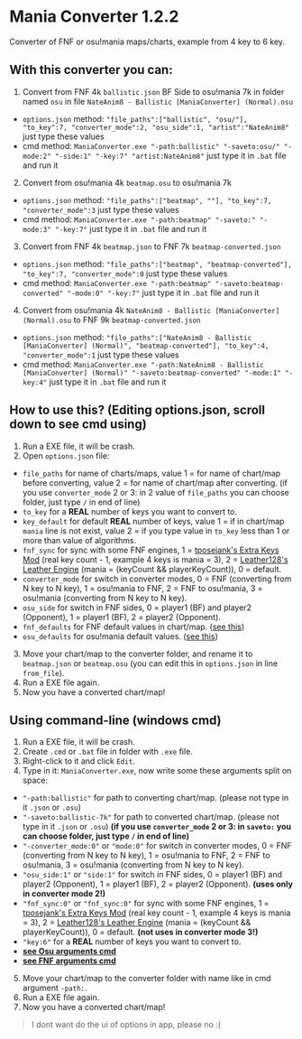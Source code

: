 # Mania Converter 1.2.2
Converter of FNF or osu!mania maps/charts, example from 4 key to 6 key.

## With this converter you can:
1. Convert from FNF 4k `ballistic.json` BF Side to osu!mania 7k in folder named `osu` in file `NateAnim8 - Ballistic [ManiaConverter] (Normal).osu`
- `options.json` method: `"file_paths":["ballistic", "osu/"], "to_key":7, "converter_mode":2, "osu_side":1, "artist":"NateAnim8"` just type these values
- cmd method: `ManiaConverter.exe "-path:ballistic" "-saveto:osu/" "-mode:2" "-side:1" "-key:7" "artist:NateAnim8"` just type it in `.bat` file and run it
2. Convert from osu!mania 4k `beatmap.osu` to osu!mania 7k
- `options.json` method: `"file_paths":["beatmap", ""], "to_key":7, "converter_mode":3` just type these values
- cmd method: `ManiaConverter.exe "-path:beatmap" "-saveto:" "-mode:3" "-key:7"` just type it in `.bat` file and run it
3. Convert from FNF 4k `beatmap.json` to FNF 7k `beatmap-converted.json` 
- `options.json` method: `"file_paths":["beatmap", "beatmap-converted"], "to_key":7, "converter_mode":0` just type these values
- cmd method: `ManiaConverter.exe "-path:beatmap" "-saveto:beatmap-converted" "-mode:0" "-key:7"` just type it in `.bat` file and run it
4. Convert from osu!mania 4k `NateAnim8 - Ballistic [ManiaConverter] (Normal).osu` to FNF 9k `beatmap-converted.json` 
- `options.json` method: `"file_paths":["NateAnim8 - Ballistic [ManiaConverter] (Normal)", "beatmap-converted"], "to_key":4, "converter_mode":1` just type these values
- cmd method: `ManiaConverter.exe "-path:NateAnim8 - Ballistic [ManiaConverter] (Normal)" "-saveto:beatmap-converted" "-mode:1" "-key:4"` just type it in `.bat` file and run it

## How to use this? (Editing options.json, scroll down to see cmd using)
1. Run a EXE file, it will be crash.
2. Open `options.json` file:
- `file_paths` for name of charts/maps, value 1 = for name of chart/map before converting, value 2 = for name of chart/map after converting. (if you use `converter_mode` 2 or 3: in 2 value of `file_paths` you can choose folder, just type `/` in end of line)
- `to_key` for a **REAL** number of keys you want to convert to.
- `key_default` for default **REAL** number of keys, value 1 = if in chart/map `mania` line is not exist, value 2 = if you type value in `to_key` less than 1 or more than value of
algorithms.
- `fnf_sync` for sync with some FNF engines, 1 = [tposejank's Extra Keys Mod](https://gamebanana.com/mods/333373) (real key count - 1, example 4 keys is mania = 3), 2 = [Leather128's Leather Engine](https://gamebanana.com/mods/334945) (mania = (keyCount && playerKeyCount)), 0 = default.
- `converter_mode` for switch in converter modes, 0 = FNF (converting from N key to N key), 1 = osu!mania to FNF, 2 = FNF to osu!mania, 3 = osu!mania (converting from N key to N key).
- `osu_side` for switch in FNF sides, 0 = player1 (BF) and player2 (Opponent), 1 = player1 (BF), 2 = player2 (Opponent).
- `fnf_defaults` for FNF default values in chart/map. ([see this](https://github.com/TheLeerName/mania-converter/blob/main/docs/fnf_defaults.md))
- `osu_defaults` for osu!mania default values. ([see this](https://github.com/TheLeerName/mania-converter/blob/main/docs/osu_defaults.md))
3. Move your chart/map to the converter folder, and rename it to `beatmap.json` or `beatmap.osu` (you can edit this in `options.json` in line `from_file`).
4. Run a EXE file again.
5. Now you have a converted chart/map!

## Using command-line (windows cmd)
1. Run a EXE file, it will be crash.
2. Create `.cmd` or `.bat` file in folder with `.exe` file.
3. Right-click to it and click `Edit`.
4. Type in it: `ManiaConverter.exe`, now write some these arguments split on space:
- `"-path:ballistic"` for path to converting chart/map. (please not type in it `.json` or `.osu`)
- `"-saveto:ballistic-7k"` for path to converted chart/map. (please not type in it `.json` or `.osu`) **(if you use `converter_mode` 2 or 3: in `saveto:` you can choose folder, just type `/` in end of line)**
- `"-converter_mode:0"` or `"mode:0"` for switch in converter modes, 0 = FNF (converting from N key to N key), 1 = osu!mania to FNF, 2 = FNF to osu!mania, 3 = osu!mania (converting from N key to N key).
- `"osu_side:1"` or `"side:1"` for switch in FNF sides, 0 = player1 (BF) and player2 (Opponent), 1 = player1 (BF), 2 = player2 (Opponent). **(uses only in converter mode 2!)**
- `"fnf_sync:0"` or `"fnf_sync:0"` for sync with some FNF engines, 1 = [tposejank's Extra Keys Mod](https://gamebanana.com/mods/333373) (real key count - 1, example 4 keys is mania = 3), 2 = [Leather128's Leather Engine](https://gamebanana.com/mods/334945) (mania = (keyCount && playerKeyCount)), 0 = default. **(not uses in converter mode 3!)**
- `"key:6"` for a **REAL** number of keys you want to convert to.
- **[see Osu arguments cmd](https://github.com/TheLeerName/mania-converter/blob/main/docs/osu_defaults.md)**
- **[see FNF arguments cmd](https://github.com/TheLeerName/mania-converter/blob/main/docs/fnf_defaults.md)**
5. Move your chart/map to the converter folder with name like in cmd argument `-path:`.
6. Run a EXE file again.
7. Now you have a converted chart/map!

> I dont want do the ui of options in app, please no :(
